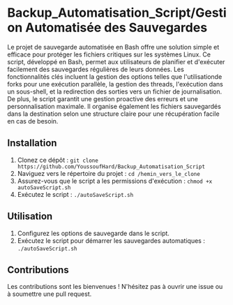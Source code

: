 # Backup_Automatisation_Script/Gestion Automatisée des Sauvegardes

Le projet de sauvegarde automatisée en Bash offre une solution simple et efficace pour protéger les fichiers critiques sur les systèmes Linux. Ce script, développé en Bash, permet aux utilisateurs de planifier et d'exécuter facilement des sauvegardes régulières de leurs données. Les fonctionnalités clés incluent la gestion des options telles que l'utilisationde forks pour une exécution parallèle, la gestion des threads, l'exécution dans un sous-shell, et la redirection des sorties vers un fichier de journalisation. De plus, le script garantit une gestion proactive des erreurs et une personnalisation maximale. Il organise également les fichiers sauvegardés dans la destination selon une structure claire pour une récupération facile en cas de besoin.

## Installation

1. Clonez ce dépôt : `git clone https://github.com/YoussoufHard/Backup_Automatisation_Script`
2. Naviguez vers le répertoire du projet : `cd /hemin_vers_le_clone`
3. Assurez-vous que le script a les permissions d'exécution : `chmod +x autoSaveScript.sh`
4. Exécutez le script : `./autoSaveScript.sh`

## Utilisation

1. Configurez les options de sauvegarde dans le script.
2. Exécutez le script pour démarrer les sauvegardes automatiques : `./autoSaveScript.sh`


## Contributions

Les contributions sont les bienvenues ! N'hésitez pas à ouvrir une issue ou à soumettre une pull request.
